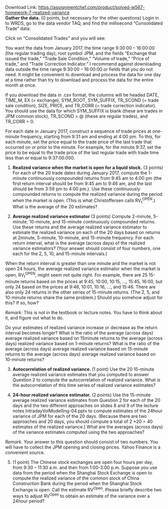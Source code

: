 Download Link: https://assignmentchef.com/product/solved-ie567-homework-7-realized-variance
<br>
<strong>Gather the data.</strong> (0 points, but necessary for the other questions) Login in to WRDS, go to the data vendor TAQ, and find the millisecond “Consolidated Trade” data:

Click on “Consolidated Trades” and you will see:




You want the data from January 2017, the time range 9:30:00 – 16:00:00 (the regular trading day), root symbol JPM, and the fields “Exchange that issued the trade,” “Trade Sale Condition,” “Volume of trade,” “Price of trade,” and “Trade Correction Indicator.” I recommend against downloading data outside the time range 9:30:00 – 16:00:00 or fields that you do not need. It might be convenient to download and process the data for one day at a time rather than try to download and process the data for the entire month at once.




If you download the data in .csv format, the columns will be headed DATE, TIME_M, EX (= exchange), SYM_ROOT, SYM_SUFFIX, TR_SCOND (= trade sale condition), SIZE, PRICE, and TR_CORR (= trade correction indicator).  You should use the data for which SYM_SUFFIX is blank (these are trades in JPM common stock), TR_SCOND = @ (these are regular trades), and TR_CORR = 0.




For each date in January 2017, construct a sequence of trade prices at one-minute frequency, starting from 9:31 am and ending at 4:00 pm.  To this, for each minute, set the price equal to the trade price of the last trade that occurred on or prior to the minute.  For example, for the minute 9:37, set the price to be equal to the trade price of the last regular trade with trade time less than or equal to 9:37:00.000.

<ol>

 <li><strong>Realized variance when the market is open for a liquid stock.</strong> (3 points) For each of the 20 trade dates during January 2017, compute the 1-minute continuously compounded returns from 9:45 am to 4:00 pm (the first return interval should be from 9:45 am to 9:46 am, and the last should be from 3:59 pm to 4:00 pm.).  Use these continuously compounded returns to compute the realized variance during the period when the market is open. (This is what Christoffersen calls RV<em><sub>t</sub></em><sup>OPEN</sup>.)  What is the average of the 20 estimates?</li>

</ol>

<ol start="2">

 <li><strong>Average realized variance estimator </strong>(3 points) Compute 2-minute, 5-minute, 10-minute, and 15-minute continuously compounded returns. Use these returns and the average realized variance estimator to estimate the realized variance on each of the 20 days based on returns at 2minute, 5-minute, 10-minute, and 15-minute frequency. For each return interval, what is the average (across days) of the realized variance estimators?  (Your answer should consist of four numbers, one each for the 2, 5, 10, and 15-minute intervals.)</li>

</ol>




When the return interval is greater than one minute and the market is not open 24 hours, the average realized variance estimator when the market is open, RV<em><sub>t</sub></em><sup>OPEN</sup>, might seem not quite right.  For example, there are 25 15-minute returns based on the prices at 9:45, 10:00, 10:15,  …, 15:45, 16:00, but only 24 based on the prices at 9:46, 10:01, 10:16,  …, and 15:46.  There are also only 24 returns in the other series of 15-minute returns.  (The 2, 5, and 10-minute returns share the same problem.) Should you somehow adjust for this?  If so, how?




<em>Remark:</em>  This is not in the textbook or lecture notes.  You have to think about it, and figure out what to do.




Do your estimates of realized variance increase or decrease as the return interval becomes longer?  What is the ratio of the average (across days) average realized variance based on 15minute returns to the average (across days) realized variance based on 1-minute returns?  What is the ratio of the average (across days) average realized variance based on 15-minute returns to the average (across days) average realized variance based on 10-minute returns?




<ol start="3">

 <li><strong>Autocorrelation of realized variance. </strong>(1 point)  Use the 20 15-minute average realized variance estimates that you computed to answer Question 2 to compute the autocorrelation of realized variance. What is the autocorrelation of this time series of realized variance estimates?</li>

</ol>




<ol start="4">

 <li><strong>24-hour realized variance estimator. </strong>(2 points) Use the 15-minute average realized variance estimates from Question 2 for each of the 20 days and the two different approaches on slides 8 and 9 of the lecture notes IntradayVolModelling-04.pptx to compute estimates of the 24hour variance of JPM for each of the 20 days.  (Because there are two approaches and 20 days, you should compute a total of 2 ×20 = 40 estimates of the realized variance.)  What are the averages (across days) of the variance estimates computed using the two approaches?</li>

</ol>




<em>Remark.</em>  Your answer to this question should consist of two numbers.  You will have to collect the JPM opening and closing prices.  Yahoo Finance is a convenient source.







<ol start="5">

 <li>(1 point) The Chinese stock exchanges are open four hours per day, from 9:30 – 11:30 a.m. and then from 1:00-3:00 p.m. Suppose you use data from the period when the Shanghai Stock Exchange is open to compute the realized variance of the common stock of China Construction Bank during the period when the Shanghai Stock Exchange is open.  Call the estimate RV<sup>Open</sup>.  Please briefly describe two ways to adjust RV<sup>Open</sup> to obtain an estimate of the variance over a 24hour period?</li>

</ol>